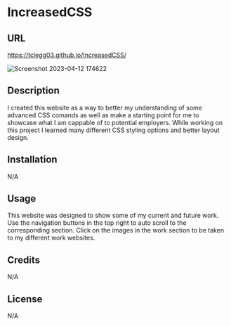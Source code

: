 # IncreasedCSS

## URL
https://tclegg03.github.io/IncreasedCSS/

![Screenshot 2023-04-12 174622](https://user-images.githubusercontent.com/123893924/231602690-399a7914-b319-486f-80b8-d5683607ca22.png)

## Description
I created this website as a way to better my understanding of some advanced CSS comands as well as make a starting point for me to showcase what I am cappable of to potential employers. While working on this project I learned many different CSS styling options and better layout design. 

## Installation
N/A

## Usage
This website was designed to show some of my current and future work. Use the navigation buttons in the top right to auto scroll to the corresponding section. Click on the images in the work section to be taken to my different work websites. 

## Credits
N/A

## License

N/A
